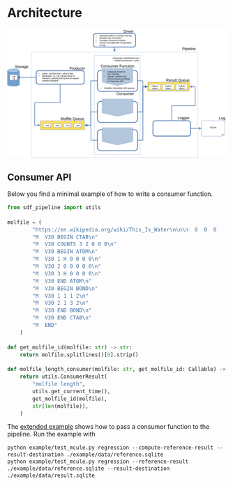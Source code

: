 # Architecture

![pipeline architecture](architecture.svg)


## Consumer API
Below you find a minimal example of how to write a consumer function.

```Python
from sdf_pipeline import utils

molfile = (
        "https://en.wikipedia.org/wiki/This_Is_Water\n\n\n  0  0  0     0  0            999 V3000\n"
        "M  V30 BEGIN CTAB\n"
        "M  V30 COUNTS 3 2 0 0 0\n"
        "M  V30 BEGIN ATOM\n"
        "M  V30 1 H 0 0 0 0\n"
        "M  V30 2 O 0 0 0 0\n"
        "M  V30 3 H 0 0 0 0\n"
        "M  V30 END ATOM\n"
        "M  V30 BEGIN BOND\n"
        "M  V30 1 1 1 2\n"
        "M  V30 2 1 3 2\n"
        "M  V30 END BOND\n"
        "M  V30 END CTAB\n"
        "M  END"
    )

def get_molfile_id(molfile: str) -> str:
    return molfile.splitlines()[0].strip()

def molfile_length_consumer(molfile: str, get_molfile_id: Callable) -> utils.ConsumerResult:
    return utils.ConsumerResult(
        "molfile length",
        utils.get_current_time(),
        get_molfile_id(molfile),
        str(len(molfile)),
    )
```

The [extended example](example/test_mcule.py) shows how to pass a consumer function to the pipeline.
Run the example with

```Shell
python example/test_mcule.py regression --compute-reference-result --result-destination ./example/data/reference.sqlite
python example/test_mcule.py regression --reference-result ./example/data/reference.sqlite --result-destination ./example/data/result.sqlite
```

